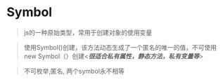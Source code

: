 # Symbol

> js的一种原始类型，常用于创建对象的使用变量

> 使用Symbol()创建，该方法动态生成了一个匿名的唯一的值，不可使用new Symbol（）创建<***很适合私有属性，静态方法，私有变量等***>
 
> 不可枚举,匿名, 两个symbol永不相等

